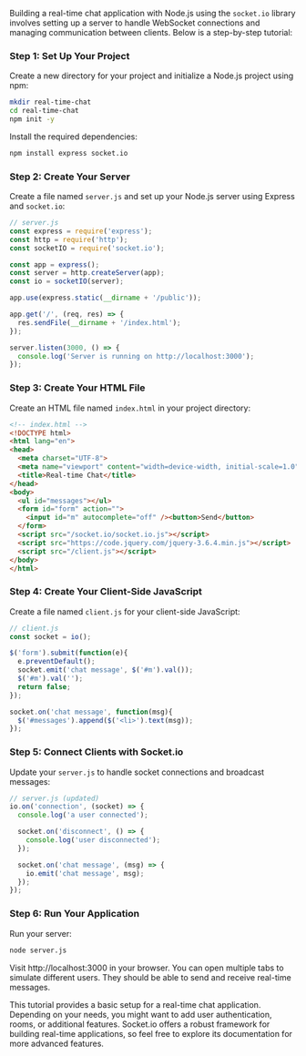 Building a real-time chat application with Node.js using the `socket.io` library involves setting up a server to handle WebSocket connections and managing communication between clients. Below is a step-by-step tutorial:

### Step 1: Set Up Your Project

Create a new directory for your project and initialize a Node.js project using npm:

```bash
mkdir real-time-chat
cd real-time-chat
npm init -y
```

Install the required dependencies:

```bash
npm install express socket.io
```

### Step 2: Create Your Server

Create a file named `server.js` and set up your Node.js server using Express and `socket.io`:

```javascript
// server.js
const express = require('express');
const http = require('http');
const socketIO = require('socket.io');

const app = express();
const server = http.createServer(app);
const io = socketIO(server);

app.use(express.static(__dirname + '/public'));

app.get('/', (req, res) => {
  res.sendFile(__dirname + '/index.html');
});

server.listen(3000, () => {
  console.log('Server is running on http://localhost:3000');
});
```

### Step 3: Create Your HTML File

Create an HTML file named `index.html` in your project directory:

```html
<!-- index.html -->
<!DOCTYPE html>
<html lang="en">
<head>
  <meta charset="UTF-8">
  <meta name="viewport" content="width=device-width, initial-scale=1.0">
  <title>Real-time Chat</title>
</head>
<body>
  <ul id="messages"></ul>
  <form id="form" action="">
    <input id="m" autocomplete="off" /><button>Send</button>
  </form>
  <script src="/socket.io/socket.io.js"></script>
  <script src="https://code.jquery.com/jquery-3.6.4.min.js"></script>
  <script src="/client.js"></script>
</body>
</html>
```

### Step 4: Create Your Client-Side JavaScript

Create a file named `client.js` for your client-side JavaScript:

```javascript
// client.js
const socket = io();

$('form').submit(function(e){
  e.preventDefault();
  socket.emit('chat message', $('#m').val());
  $('#m').val('');
  return false;
});

socket.on('chat message', function(msg){
  $('#messages').append($('<li>').text(msg));
});
```

### Step 5: Connect Clients with Socket.io

Update your `server.js` to handle socket connections and broadcast messages:

```javascript
// server.js (updated)
io.on('connection', (socket) => {
  console.log('a user connected');

  socket.on('disconnect', () => {
    console.log('user disconnected');
  });

  socket.on('chat message', (msg) => {
    io.emit('chat message', msg);
  });
});
```

### Step 6: Run Your Application

Run your server:

```bash
node server.js
```

Visit http://localhost:3000 in your browser. You can open multiple tabs to simulate different users. They should be able to send and receive real-time messages.

This tutorial provides a basic setup for a real-time chat application. Depending on your needs, you might want to add user authentication, rooms, or additional features. Socket.io offers a robust framework for building real-time applications, so feel free to explore its documentation for more advanced features.